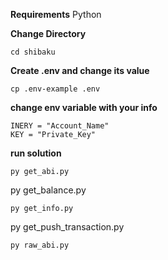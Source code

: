 **Requirements**
Python



**Change Directory**

```
cd shibaku
```

**Create .env and change its value**

```
cp .env-example .env
```

**change env variable with your info**

```
INERY = "Account_Name"
KEY = "Private_Key" 
```

**run solution**

```
py get_abi.py
```
py get_balance.py
```
py get_info.py
```
py get_push_transaction.py
```
py raw_abi.py
```
